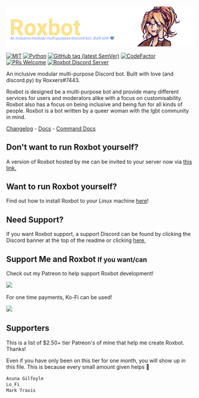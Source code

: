 [![Banner](docs/assets/images/roxbotbanner.png)](https://github.com/Roxxers)

[![MIT](https://img.shields.io/badge/license-MIT-brightgreen.svg?style=for-the-badge&maxAge=300)](https://gitlab.roxxers.xyz/roxxers/roxbot/blob/master/LICENSE)
[![Python](https://img.shields.io/badge/Python-3.7%2B-blue.svg?style=for-the-badge&maxAge=300)](https://gitlab.roxxers.xyz/roxxers/roxbot)
[![GitHub tag (latest SemVer)](https://img.shields.io/github/tag/roxxers/roxbot.svg?style=for-the-badge)](https://github.com/Roxxers/roxbot/releases)
[![CodeFactor](https://www.codefactor.io/repository/github/roxxers/roxbot/badge?style=for-the-badge)](https://www.codefactor.io/repository/github/roxxers/roxbot)
[![PRs Welcome](https://img.shields.io/badge/PRs-welcome-brightgreen.svg?style=for-the-badge&maxAge=300)](http://makeapullrequest.com)
[![Roxbot Discord Server](https://img.shields.io/discord/450805414024577035.svg?logo=discord&style=for-the-badge&maxAge=300)](https://discord.gg/Mpz8nv7)

An inclusive modular multi-purpose Discord bot. Built with love (and discord.py) by Roxxers#7443.

Roxbot is designed be a multi-purpose bot and provide many different services for users and moderators alike with a focus on customisability. Roxbot also has a focus on being inclusive and being fun for all kinds of people. Roxbot is a bot written by a queer woman with the lgbt community in mind. 


[Changelog](https://github.com/Roxxers/roxbot/blob/master/CHANGELOG.md) - [Docs](https://roxxers.github.io/roxbot/) - [Command Docs](https://roxxers.github.io/roxbot/commands/)

## Don't want to run Roxbot yourself?

A version of Roxbot hosted by me can be invited to your server now via [this link.](https://discordapp.com/oauth2/authorize?client_id=259869304369971200&scope=bot&permissions=1983245558)

## Want to run Roxbot yourself?

Find out how to install Roxbot to your Linux machine [here](https://roxxers.github.io/roxbot/installation/linux/)!
    
## Need Support?

If you want Roxbot support, a support Discord can be found by clicking the Discord banner at the top of the readme or clicking [here](https://discord.gg/Mpz8nv7),

## Support Me and Roxbot <small>If you want/can</small>
Check out my Patreon to help support Roxbot development!

<a href="https://patreon.com/Roxxers" target="_blank" alt="Roxxers' Patreon"><img name="Support me on Patreon!" src="https://c5.patreon.com/external/logo/become_a_patron_button@2x.png" height=36px></a>

For one time payments, Ko-Fi can be used!

<a href="https://ko-fi.com/roxxers" target="_blank" alt="Roxxers' Kofi"><img name="Support me on Kofi!" src="https://i.imgur.com/IE2Qg79.png" height=36px></a>


## Supporters

This is a list of $2.50+ tier Patreon's of mine that help me create Roxbot. Thanks!

Even if you have only been on this tier for one month, you will show up in this file. This is because every small amount given helps 💙

```
Asuna Gilfoyle
Lo_Fi
Mark Travis 
```



